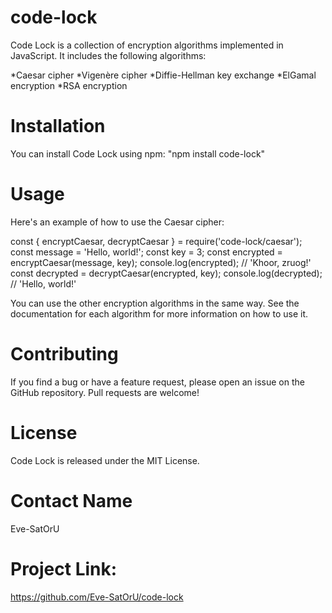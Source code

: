 # code-lock
Code Lock is a collection of encryption algorithms implemented in JavaScript. It includes the following algorithms:

*Caesar cipher
*Vigenère cipher
*Diffie-Hellman key exchange
*ElGamal encryption
*RSA encryption
# Installation
You can install Code Lock using npm:
"npm install code-lock"
# Usage
Here's an example of how to use the Caesar cipher:

const { encryptCaesar, decryptCaesar } = require('code-lock/caesar');
const message = 'Hello, world!';
const key = 3;
const encrypted = encryptCaesar(message, key);
console.log(encrypted); // 'Khoor, zruog!'
const decrypted = decryptCaesar(encrypted, key);
console.log(decrypted); // 'Hello, world!'

You can use the other encryption algorithms in the same way. See the documentation for each algorithm for more information on how to use it.

# Contributing
If you find a bug or have a feature request, please open an issue on the GitHub repository. Pull requests are welcome!

# License
Code Lock is released under the MIT License.
# Contact Name 
Eve-SatOrU

# Project Link: 
https://github.com/Eve-SatOrU/code-lock




